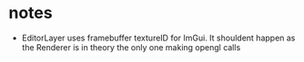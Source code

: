 # notes

- EditorLayer uses framebuffer textureID for ImGui. It shouldent happen as the Renderer is in theory the only one making opengl calls
